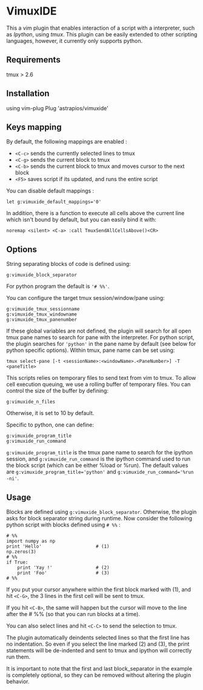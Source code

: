 VimuxIDE
============

This a vim plugin that enables interaction of a script with a interpreter,
such as *Ipython*, using *tmux*. This plugin can be easily extended to other
scripting languages, however, it currently only supports python.

Requirements
------------

tmux > 2.6

Installation
------------

using vim-plug
    Plug 'astrapios/vimuxide'

Keys mapping
-----------

By default, the following mappings are enabled :

* `<C-c>` sends the currently selected lines to tmux
* `<C-g>` sends the current block to tmux
* `<C-b>` sends the current block to tmux and moves cursor to the next block
* `<F5>` saves script if its updated, and runs the entire script

You can disable default mappings :

    let g:vimuxide_default_mappings='0'

In addition, there is a function to execute all cells above the current line
which isn't bound by default, but you can easily bind it with:

    noremap <silent> <C-a> :call TmuxSendAllCellsAbove()<CR>

Options
-------

String separating blocks of code is defined using:

    g:vimuxide_block_separator

For python program the default is `'# %%'`.

You can configure the target tmux session/window/pane using:

    g:vimuxide_tmux_sessionname
    g:vimuxide_tmux_windowname
    g:vimuxide_tmux_panenumber

If these global variables are not defined, the plugin will search for all
open tmux pane names to search for pane with the interpreter. For python 
script, the plugin searches for `'python'` in the pane name by default (see 
below for python specific options). Within tmux, pane name can be set using:

    tmux select-pane [-t <sessionName>:<windowName>.<PaneNumber>] -T <paneTitle>

This scripts relies on temporary files to send text from vim to tmux. To 
allow cell execution queuing, we use a rolling buffer of temporary files. You 
can control the size of the buffer by defining:

    g:vimuxide_n_files
    
Otherwise, it is set to 10 by default.

Specific to python, one can define:

    g:vimuxide_program_title
    g:vimuxide_run_command

`g:vimuxide_program_title` is the tmux pane name to search for the ipython 
session, and `g:vimuxide_run_command` is the ipython command used to run the 
block script (which can be either %load or %run). The default values are 
`g:vimuxide_program_title='python'` and `g:vimuxide_run_command='%run -ni'`.

Usage
-----

Blocks are defined using `g:vimuxide_block_separator`. Otherwise, the plugin
asks for block separator string during runtime. Now consider the following python script with blocks defined using `# %%` : 

    # %%
    import numpy as np
    print 'Hello'                    # (1)
    np.zeros(3)
    # %%
    if True:
        print 'Yay !'                # (2)
        print 'Foo'                  # (3)
    # %%

If you put your cursor anywhere within the first block marked with (1), and 
hit `<C-G>`, the 3 lines in the first cell will be sent to tmux.

If you hit `<C-B>`, the same will happen but the cursor will move to the line 
after the # %% (so that you can run blocks at a time).

You can also select lines and hit `<C-C>` to send the selection to tmux.

The plugin automatically deindents selected lines so that the first line has 
no indentation. So even if you select the line marked (2) and (3), the print 
statements will be de-indented and sent to tmux and ipython will correctly 
run them.

It is important to note that the first and last block_separator in the 
example is completely optional, so they can be removed without altering the 
plugin behavior.
